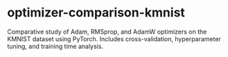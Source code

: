 # optimizer-comparison-kmnist
Comparative study of Adam, RMSprop, and AdamW optimizers on the KMNIST dataset using PyTorch. Includes cross-validation, hyperparameter tuning, and training time analysis.
